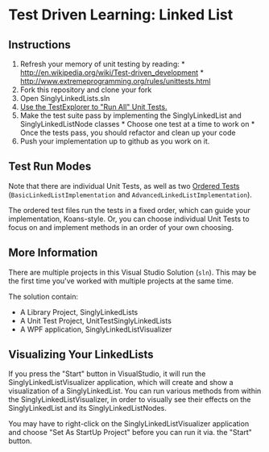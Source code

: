 # Test Driven Learning: Linked List


Instructions
-----------

  1. Refresh your memory of unit testing by reading:
    * http://en.wikipedia.org/wiki/Test-driven_development
    * http://www.extremeprogramming.org/rules/unittests.html
  2. Fork this repository and clone your fork
  3. Open SinglyLinkedLists.sln
  4. [Use the TestExplorer to "Run All" Unit Tests.](http://msdn.microsoft.com/en-us/library/ms182470.aspx)
  5. Make the test suite pass by implementing the SinglyLinkedList and SinglyLinkedListNode classes
    * Choose one test at a time to work on
    * Once the tests pass, you should refactor and clean up your code
  6. Push your implementation up to github as you work on it.

Test Run Modes
--------------

Note that there are individual Unit Tests, as well as two [Ordered Tests](http://msdn.microsoft.com/en-us/library/ms182629(v=vs.90).aspx) (`BasicLinkedListImplementation` and `AdvancedLinkedListImplementation`). 

The ordered test files run the tests in a fixed order, which can guide your implementation, Koans-style.  Or, you can choose individual Unit Tests to focus on and implement methods in an order of your own choosing.

More Information
----------------

There are multiple projects in this Visual Studio Solution (`sln`).  This may be the first time you've worked with multiple projects at the same time.

The solution contain:
  * A Library Project, SinglyLinkedLists
  * A Unit Test Project, UnitTestSinglyLinkedLists
  * A WPF application, SinglyLinkedListVisualizer

Visualizing Your LinkedLists
----------------------------

If you press the "Start" button in VisualStudio, it will run the SinglyLinkedListVisualizer application, which will create and show a visualization of a SinglyLinkedList.  You can run various methods from within the SinglyLinkedListVisualizer, in order to visually see their effects on the SinglyLinkedList and its SinglyLinkedListNodes.

You may have to right-click on the SinglyLinkedListVisualizer application and choose "Set As StartUp Project" before you can run it via. the "Start" button.
